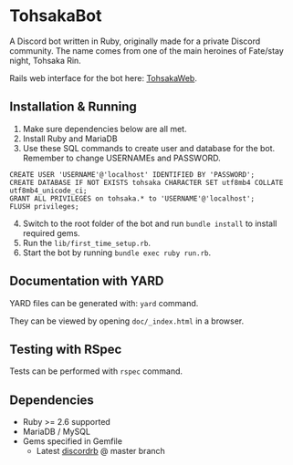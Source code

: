 # TohsakaBot
A Discord bot written in Ruby, originally made for a private Discord community. The name comes from one of the main heroines of Fate/stay night, Tohsaka Rin.

Rails web interface for the bot here: [TohsakaWeb](https://github.com/Luukuton/TohsakaWeb).

## Installation & Running
1. Make sure dependencies below are all met.
2. Install Ruby and MariaDB
3. Use these SQL commands to create user and database for the bot. Remember to change USERNAMEs and PASSWORD. 
```
CREATE USER 'USERNAME'@'localhost' IDENTIFIED BY 'PASSWORD';
CREATE DATABASE IF NOT EXISTS tohsaka CHARACTER SET utf8mb4 COLLATE utf8mb4_unicode_ci;
GRANT ALL PRIVILEGES on tohsaka.* to 'USERNAME'@'localhost';
FLUSH privileges;
```

4. Switch to the root folder of the bot and run `bundle install` to install required gems.
5. Run the `lib/first_time_setup.rb`.
6. Start the bot by running `bundle exec ruby run.rb`.

## Documentation with YARD
YARD files can be generated with: `yard` command.

They can be viewed by opening `doc/_index.html` in a browser.

## Testing with RSpec
Tests can be performed with `rspec` command.

## Dependencies
* Ruby >= 2.6 supported
* MariaDB / MySQL 
* Gems specified in Gemfile
  * Latest [discordrb](https://github.com/discordrb/discordrb) @ master branch
